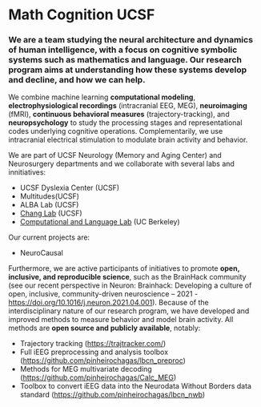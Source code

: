 # Math Cognition UCSF

### We are a team studying the neural architecture and dynamics of human intelligence, with a focus on cognitive symbolic systems such as **mathematics** and **language**. Our research program aims at understanding how these systems develop and decline, and how we can help.

We combine machine learning **computational modeling**, **electrophysiological recordings** (intracranial EEG, MEG), **neuroimaging** (fMRI), **continuous behavioral measures** (trajectory-tracking), and **neuropsychology** to study the processing stages and representational codes underlying cognitive operations. Complementarily, we use intracranial electrical stimulation to modulate brain activity and behavior.

We are part of UCSF Neurology (Memory and Aging Center) and Neurosurgery departments and we collaborate with several labs and innitiatives:
* UCSF Dyslexia Center (UCSF)
* Multitudes(UCSF)
* ALBA Lab (UCSF)
* [Chang Lab](https://changlab.ucsf.edu/) (UCSF)
* [Computational and Language Lab](http://colala.berkeley.edu/) (UC Berkeley) 

Our current projects are:
* NeuroCausal 

Furthermore, we are active participants of initiatives to promote **open, inclusive, and reproducible science**, such as the BrainHack community (see our recent perspective in Neuron: Brainhack: Developing a culture of open, inclusive, community-driven neuroscience – 2021 - https://doi.org/10.1016/j.neuron.2021.04.001). Because of the interdisciplinary nature of our research program, we have developed and improved methods to measure behavior and model brain activity. All methods are **open source and publicly available**, notably: 

* Trajectory tracking (https://trajtracker.com/)
* Full iEEG preprocessing and analysis toolbox (https://github.com/pinheirochagas/lbcn_preproc)
* Methods for MEG multivariate decoding (https://github.com/pinheirochagas/Calc_MEG)
* Toolbox to convert iEEG data into the Neurodata Without Borders data standard (https://github.com/pinheirochagas/lbcn_nwb)

<!--

https://docs.github.com/github/writing-on-github/getting-started-with-writing-and-formatting-on-github/basic-writing-and-formatting-syntax

**Here are some ideas to get you started:**

🙋‍♀️ A short introduction - what is your organization all about?
🌈 Contribution guidelines - how can the community get involved?
👩‍💻 Useful resources - where can the community find your docs? Is there anything else the community should know?
🍿 Fun facts - what does your team eat for breakfast?
🧙 Remember, you can do mighty things with the power of [Markdown](https://docs.github.com/github/writing-on-github/getting-started-with-writing-and-formatting-on-github/basic-writing-and-formatting-syntax)
-->
